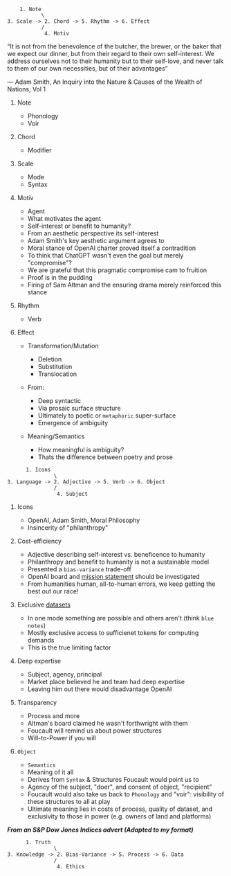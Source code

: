 ```
    1. Note
           \
3. Scale -> 2. Chord -> 5. Rhythm -> 6. Effect
           /
            4. Motiv
``` 


“It is not from the benevolence of the butcher, the brewer, or the baker that we expect our dinner, but from their regard to their own self-interest. We address ourselves not to their humanity but to their self-love, and never talk to them of our own necessities, but of their advantages”

― Adam Smith, An Inquiry into the Nature & Causes of the Wealth of Nations, Vol 1

1. Note
   - Phonology
   - Voir
     
3. Chord
   - Modifier
     
4. Scale
   - Mode
   - Syntax
     
6. Motiv
   - Agent
   - What motivates the agent
   - Self-interest or benefit to humanity?
   - From an aesthetic perspective its self-interest
   - Adam Smith's key aesthetic argument agrees to
   - Moral stance of OpenAI charter proved itself a contradition
   - To think that ChatGPT wasn't even the goal but merely "compromise"?
   - We are grateful that this pragmatic compromise cam to fruition
   - Proof is in the pudding
   - Firing of Sam Altman and the ensuring drama merely reinforced this stance
     
7. Rhythm
   - Verb
  
     
8. Effect
   - Transformation/Mutation
     - Deletion
     - Substitution
     - Translocation
       
   - From:
     - Deep syntactic
     - Via prosaic surface structure
     - Ultimately to poetic or `metaphoric` super-surface
     - Emergence of ambiguity
       
   - Meaning/Semantics
     - How meaningful is ambiguity?
     - Thats the difference between poetry and prose
       
 
```
      1. Icons
               \
3. Language -> 2. Adjective -> 5. Verb -> 6. Object
               /
                4. Subject
``` 



1. Icons
   - OpenAI, Adam Smith, Moral Philosophy
   - Insincerity of "philanthropy"

2. Cost-efficiency
   - Adjective describing self-interest vs. beneficence to humanity
   - Philanthropy and benefit to humanity is not a sustainable model
   - Presented a `bias-variance` trade-off
   - OpenAI board and [mission statement](https://openai.com) should be investigated
   - From humanities human, all-to-human errors, we keep getting the best out our race!

3. Exclusive [datasets](https://dl.acm.org/doi/fullHtml/10.1145/3531146.3533231)
   - In one mode something are possible and others aren't (think `blue notes`)
   - Mostly exclusive access to sufficienet tokens for computing demands
   - This is the true limiting factor

4. Deep expertise
   - Subject, agency, principal
   - Market place believed he and team had deep expertise
   - Leaving him out there would disadvantage OpenAI

5. Transparency
   - Process and more
   - Altman's board claimed he wasn't forthwright with them
   - Foucault will remind us about power structures
   - Will-to-Power if you will

6. `Object`
   - `Semantics`
   - Meaning of it all
   - Derives from `Syntax` & Structures Foucault would point us to
   - Agency of the subject, "doer", and consent of object, "recipient"
   - Foucault would also take us back to `Phonology` and "voir": visibility of these structures to all at play
   - Ultimate meaning lies in costs of process, quality of dataset, and exclusivity to those in power (e.g. owners of land and platforms)


***From an S&P Dow Jones Indices advert (Adapted to my format)*** 

 
```
      1. Truth
               \
3. Knowledge -> 2. Bias-Variance -> 5. Process -> 6. Data
               /
                4. Ethics
``` 
